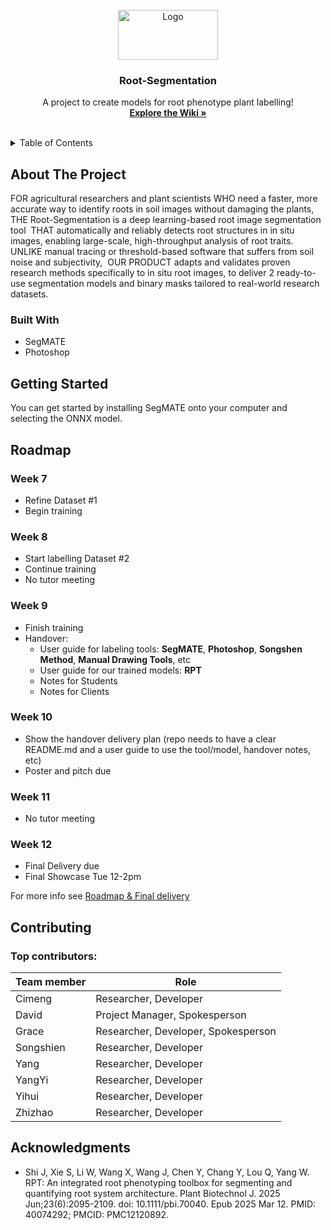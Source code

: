 <!-- PROJECT LOGO -->
<br />
<div align="center">
  <img src="https://encrypted-tbn0.gstatic.com/images?q=tbn:ANd9GcR-zsMgLoWVD815Hax_iRJMAF-2azZElcGAkg&s" alt="Logo" width="160" height="80">

  <h3 align="center">Root-Segmentation</h3>

  <p align="center">
    A project to create models for root phenotype plant labelling!
    <br />
    <a href="https://github.com/squashking/Root-Segmentation/wiki"><strong>Explore the Wiki »</strong></a>
    <br />
    <br />
  </p>
</div>



<!-- TABLE OF CONTENTS -->
<details>
  <summary>Table of Contents</summary>
  <ol>
    <li>
      <a href="#about-the-project">About The Project</a>
      <ul>
        <li><a href="#built-with">Built With</a></li>
      </ul>
    </li>
    <li><a href="#getting-started">Getting Started</a></li>
    <li><a href="#roadmap">Roadmap</a></li>
    <li><a href="#contributing">Contributing</a></li>
  </ol>
</details>



<!-- ABOUT THE PROJECT -->
## About The Project

FOR agricultural researchers and plant scientists
WHO need a faster, more accurate way to identify roots in soil images without damaging the plants, 
THE Root-Segmentation is a deep learning-based root image segmentation tool 
THAT automatically and reliably detects root structures in in situ images, enabling large-scale, high-throughput analysis of root traits. 
UNLIKE manual tracing or threshold-based software that suffers from soil noise and subjectivity, 
OUR PRODUCT adapts and validates proven research methods specifically to in situ root images, to deliver 2 ready-to-use segmentation models and binary masks tailored to real-world research datasets.


### Built With

* SegMATE
* Photoshop



<!-- GETTING STARTED -->
## Getting Started

You can get started by installing SegMATE onto your computer and selecting the ONNX model.


<!-- ROADMAP -->
## Roadmap

### Week 7
- Refine Dataset #1  
- Begin training  

### Week 8
- Start labelling Dataset #2  
- Continue training  
- No tutor meeting  

### Week 9
- Finish training  
- Handover:
  - User guide for labeling tools: **SegMATE**, **Photoshop**, **Songshen Method**, **Manual Drawing Tools**, etc
  - User guide for our trained models: **RPT**
  - Notes for Students  
  - Notes for Clients  

### Week 10
- Show the handover delivery plan (repo needs to have a clear README.md and a user guide to use the tool/model, handover notes, etc)
- Poster and pitch due  

### Week 11
- No tutor meeting  

### Week 12
- Final Delivery due
- Final Showcase Tue 12-2pm 

For more info see [Roadmap & Final delivery](https://github.com/squashking/Root-Segmentation/wiki/Sprint-6-Roadmap-&-Final-Delivery-Timeline)


<!-- CONTRIBUTING -->
## Contributing

### Top contributors:

| Team member | Role |
| ----------- | ---- |
| Cimeng | Researcher, Developer |
| David | Project Manager, Spokesperson |
| Grace | Researcher, Developer, Spokesperson |
| Songshien | Researcher, Developer |
| Yang | Researcher, Developer |
| YangYi | Researcher, Developer |
| Yihui | Researcher, Developer |
| Zhizhao | Researcher, Developer |


<!-- ACKNOWLEDGMENTS -->
## Acknowledgments

* Shi J, Xie S, Li W, Wang X, Wang J, Chen Y, Chang Y, Lou Q, Yang W. RPT: An integrated root phenotyping toolbox for segmenting and quantifying root system architecture. Plant Biotechnol J. 2025 Jun;23(6):2095-2109. doi: 10.1111/pbi.70040. Epub 2025 Mar 12. PMID: 40074292; PMCID: PMC12120892.
